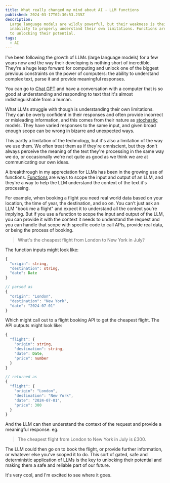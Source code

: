 ```yaml
---
title: What really changed my mind about AI - LLM functions
published: 2024-03-17T02:30:53.235Z
description:
  Large language models are wildly powerful, but their weakness is their
  inability to properly understand their own limitations. Functions are the key
  to unlocking their potential.
tags:
  - AI
---
```


I've been following the growth of LLMs (large language models) for a few years
now and the way their developing is nothing short of incredible. They're a huge
leap forward for computing and unlock one of the biggest previous constraints on
the power of computers: the ability to understand complex text, parse it and
provide meaningful responses.

You can go to [Chat GPT](https://chat.openai.com/) and have a conversation with
a computer that is so good at understanding and responding to text that it's
almost indistinguishable from a human.

What LLMs struggle with though is understanding their own limitations. They can
be overly confident in their responses and often provide incorrect or misleading
information, and this comes from their nature as
[stochastic](https://en.wikipedia.org/wiki/Stochastic) models. They have varied
responses to the same input, and given broad enough scope can be wrong in
bizarre and unexpected ways.

This partly a limitation of the technology, but it's also a limitation of the
way we use them. We often treat them as if they're omniscient, but they don't
always perceive the meaning of the text they're processing in the same way we
do, or occasionally we're not quite as good as we think we are at communicating
our own ideas.

A breakthrough in my appreciation for LLMs has been in the growing use of
functions. [Functions](https://platform.openai.com/docs/guides/function-calling)
are ways to scope the input and output of an LLM, and they're a way to help the
LLM understand the context of the text it's processing.

For example, when booking a flight you need real world data based on your
location, the time of year, the destination, and so on. You can't just ask an
LLM "book me a flight" and expect it to understand all the context you're
implying. But if you use a function to scope the input and output of the LLM,
you can provide it with the context it needs to understand the request and you
can handle that scope with specific code to call APIs, provide real data, or
being the process of booking.

> What's the cheapest flight from London to New York in July?

The function inputs might look like:

```typescript
{
  "origin": string,
  "destination": string,
  "date": Date
}

// parsed as
{
  "origin": "London",
  "destination": "New York",
  "date": "2024-07-01"
}
```

Which might call out to a flight booking API to get the cheapest flight. The API
outputs might look like:

```typescript
{
  "flight": {
    "origin": string,
    "destination": string,
    "date": Date,
    "price": number
  }
}

// returned as
{
  "flight": {
    "origin": "London",
    "destination": "New York",
    "date": "2024-07-01",
    "price": 300
  }
}
```

And the LLM can then understand the context of the request and provide a
meaningful response. eg.

> The cheapest flight from London to New York in July is £300.

The LLM could then go on to book the flight, or provide further information, or
whatever else you've scoped it to do. This sort of gated, safe and deterministic
application of LLMs is the key to unlocking their potential and making them a
safe and reliable part of our future.

It's very cool, and I'm excited to see where it goes.
